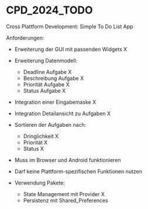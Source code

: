# CPD_2024_TODO

Cross Plattform Development: Simple To Do List App

Anforderungen: 

* Erweiterung der GUI mit passenden Widgets X
* Erweiterung Datenmodell: 
    * Deadline Aufgabe X 
    * Beschreibung Aufgabe X
    * Priorität Aufgabe X
    * Status Aufgabe X
* Integration einer Eingabemaske X
* Integration Detailansicht zu Aufgaben X
* Sortieren der Aufgaben nach: 
    * Dringlichkeit X
    * Priorität X
    * Status X

* Muss im Browser und Android funktionieren 
* Darf keine Plattform-spezifischen Funktionen nutzen 
* Verwendung Pakete: 
    * State Management mit Provider X
    * Persistenz mit Shared_Preferences 
